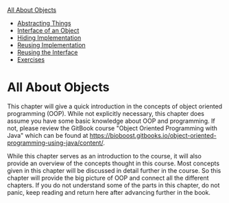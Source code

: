 [All About Objects](../all_about_objects/readme.md)
* [Abstracting Things](../all_about_objects/abstracting_things.md)
* [Interface of an Object](../all_about_objects/interface_of_an_object.md)
* [Hiding Implementation](../all_about_objects/hiding_implementation.md)
* [Reusing Implementation](../all_about_objects/reusing_implementation.md)
* [Reusing the Interface](../all_about_objects/reusing_the_interface.md)
* [Exercises](../all_about_objects/exercises.md)

# All About Objects

This chapter will give a quick introduction in the concepts of object oriented programming (OOP). While not explicitly necessary, this chapter does assume you have some basic knowledge about OOP and programming. If not, please review the GitBook course "Object Oriented Programming with Java" which can be found at https://bioboost.gitbooks.io/object-oriented-programming-using-java/content/.

While this chapter serves as an introduction to the course, it will also provide an overview of the concepts thought in this course. Most concepts given in this chapter will be discussed in detail further in the course. So this chapter will provide the big picture of OOP and connect all the different chapters. If you do not understand some of the parts in this chapter, do not panic, keep reading and return here after advancing further in the book.
